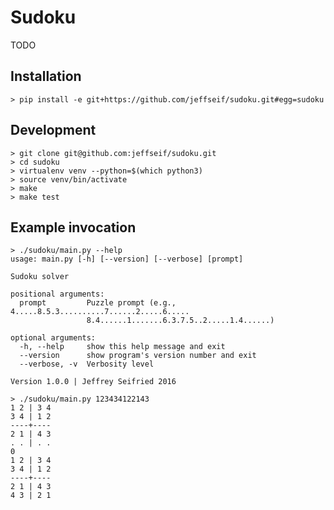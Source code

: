 # Sudoku

TODO

## Installation

    > pip install -e git+https://github.com/jeffseif/sudoku.git#egg=sudoku

## Development

    > git clone git@github.com:jeffseif/sudoku.git
    > cd sudoku
    > virtualenv venv --python=$(which python3)
    > source venv/bin/activate
    > make
    > make test

## Example invocation

    > ./sudoku/main.py --help
    usage: main.py [-h] [--version] [--verbose] [prompt]

    Sudoku solver

    positional arguments:
      prompt         Puzzle prompt (e.g., 4.....8.5.3..........7......2.....6.....
                     8.4......1.......6.3.7.5..2.....1.4......)

    optional arguments:
      -h, --help     show this help message and exit
      --version      show program's version number and exit
      --verbose, -v  Verbosity level

    Version 1.0.0 | Jeffrey Seifried 2016

    > ./sudoku/main.py 123434122143
    1 2 | 3 4
    3 4 | 1 2
    ----+----
    2 1 | 4 3
    . . | . .
    0
    1 2 | 3 4
    3 4 | 1 2
    ----+----
    2 1 | 4 3
    4 3 | 2 1
